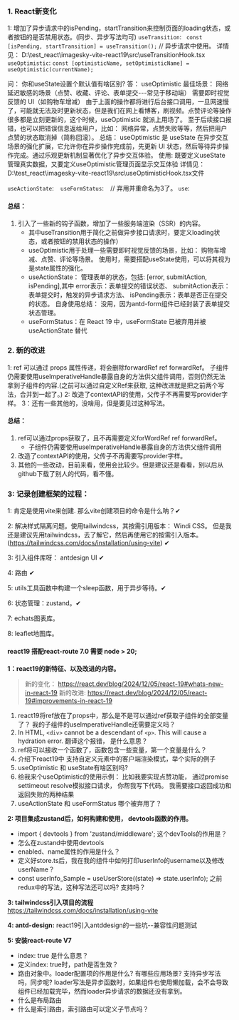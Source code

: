 ### 1. React新变化
1: 增加了异步请求中的isPending，startTransition来控制页面的loading状态，或者按钮的是否禁用状态。(同步、异步写法均可)
 `useTransition`: `  const [isPending, startTransition] = useTransition(); ` // 异步请求中使用。
详情见： D:\test_react\imagesky-vite-react19\src\useTransitionHook.tsx
 `useOptimistic`: ` const [optimisticName, setOptimisticName] = useOptimistic(currentName); `

问： 你和useState设置个默认值有啥区别?
答： useOptimistic 最佳场景‌：
网络延迟敏感的场景（点赞、收藏、评论、表单提交---常见于移动端）
需要即时视觉反馈的 UI（如购物车增减）
由于上面的操作都将进行后台接口调用，一旦网速慢了，可能就无法及时更新状态，但是我们在网上看博客，刷视频。点赞评论等操作很多都是立刻更新的，这个时候，useOptimistic 就派上用场了。
至于后续接口报错，也可以把错误信息返给用户，比如： 网络异常，点赞失败等等，然后把用户点赞的状态取消掉（简称回滚）。
总结： 
useOptimistic 是 useState 在‌异步交互场景‌的强化扩展，它允许你在异步操作完成前，先更新 UI 状态，然后等待异步操作完成。通过乐观更新机制显著优化了异步交互体验。
使用: 
既要定义useState 管理真实数据，又要定义useOptimistic管理页面显示交互体验
详情见： D:\test_react\imagesky-vite-react19\src\useOptimisticHook.tsx文件 

`useActionState`: ` `
`useFormStatus`: ` `  // 弃用并重命名为3了。
`use`: ` `

#### 总结：
 1. 引入了一些新的钩子函数，增加了一些服务端渲染（SSR）的内容。
     - 其中useTransition用于简化之前做异步接口请求时，要定义loading状态，或者按钮的禁用状态的操作）
     - useOptimistic用于处理一些需要即时视觉反馈的场景，比如： 购物车增减、点赞、评论等场景。 使用时，需要搭配useState使用，可以将其视为是state属性的强化。
     - useActionState： 管理表单的状态，包括: [error, submitAction, isPending],其中 error表示：表单提交的错误状态、 submitAction表示：表单提交时，触发的异步请求方法、 isPending表示：表单是否正在提交的状态。 自身使用总结： 没用，因为antd-form组件已经封装了表单提交状态管理。
     - useFormStatus：在 React 19 中，‌useFormState 已被弃用并被 useActionState 替代‌
   


### 2. 新的改进
1: ref 可以通过 props 属性传递，将会删除forwardRef ref forwardRef。 子组件仍需要使用useImperativeHandle暴露自身的方法供父组件调用，否则仍然无法拿到子组件的内容.(之前可以通过自定义Ref来获取, 这种改进就是把之前两个写法，合并到一起了。)
2: 改造了contextAPI的使用，父传子不再需要写provider字样。
3：还有一些其他的，没啥用，但是要见过这种写法。


#### 总结：
 1. ref可以通过props获取了，且不再需要定义forWordRef ref forwardRef。
     - 子组件仍需要使用useImperativeHandle暴露自身的方法供父组件调用
 2. 改造了contextAPI的使用，父传子不再需要写provider字样。
 3. 其他的一些改动，目前来看，使用会比较少。但是建议还是看看，别以后从github下载了别人的代码，看不懂。



### 3: 记录创建框架的过程：
1: 肯定是使用vite来创建. 那么vite创建项目的命令是什么呐？✔

2: 解决样式隔离问题。使用tailwindcss，其按需引用版本： Windi CSS。 但是我还是建议先用tailwindcss，去了解它，然后再使用它的按需引入版本。 (https://tailwindcss.com/docs/installation/using-vite) ✔

3: 引入组件库呀： antdesign UI ✔

4: 路由 ✔

5: utils工具函数中构建一个sleep函数，用于异步等待。✔

6: 状态管理：zustand。✔

7: echats图表库。

8: leaflet地图库。




#### react19 搭配react-route 7.0 需要 node > 20;


**1：react19的新特征、以及改进的内容。**
> 新的变化： https://react.dev/blog/2024/12/05/react-19#whats-new-in-react-19
> 新的改进:  https://react.dev/blog/2024/12/05/react-19#improvements-in-react-19 

  1.  react19将ref放在了props中，那么是不是可以通过ref获取子组件的全部变量了？ 我的子组件的useImperativeHandle还需要定义吗？
  2. In HTML, `<div>` cannot be a descendant of `<p>`. This will cause a hydration error.  翻译这个报错， 是什么意思？
  3.  ref将可以接收一个函数了，函数包含一些变量，第一个变量是什么？
  4. 介绍下react19中 支持自定义元素中的客户端渲染模式，举个实际的例子
  5. useOptimistic 和 useState有啥区别吗?
  6. 给我来个useOptimistic的使用示例： 比如我要实现点赞功能， 通过promise settimeout resolve模拟接口请求， 你帮我写下代码。 我需要接口返回成功和返回失败的两种结果
  7. useActionState 和 useFormStatus 哪个被弃用了？

**2: 项目集成zustand后，如何构建和使用， devtools函数的作用。**
-  import { devtools } from 'zustand/middleware'; 这个devTools的作用是？
-  怎么在zustand中使用devtools
-  enabled、name属性的作用是什么？
-  定义好store.ts后，我在我的组件中如何打印userInfo的username以及修改userName？ 
-  const userInfo_Sample = useUserStore((state) => state.userInfo); 之前redux中的写法，这种写法还可以吗? 支持吗？


**3: tailwindcss引入项目的流程**
https://tailwindcss.com/docs/installation/using-vite

**4: antd-design:**
react19引入antddesign的一些坑--兼容性问题测试

**5: 安装react-route V7**
- index: true  是什么意思？ 
- 定义index: true时，path是否生效？
- 路由对象中。loader配置项的作用是什么? 有哪些应用场景? 支持异步写法吗，同步呢? loader写法是异步函数时，如果组件也使用懒加载，会不会导致组件已经加载完毕，然而loader异步请求的数据还没有拿到。
- 什么是布局路由
- 什么是索引路由，索引路由可以定义子节点吗？
